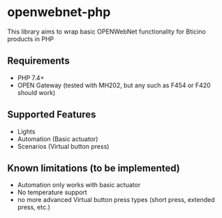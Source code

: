 # openwebnet-php
This library aims to wrap basic OPENWebNet functionality for Bticino products in PHP

## Requirements
- PHP 7.4+
- OPEN Gateway (tested with MH202, but any such as F454 or F420 should work)

## Supported Features
- Lights
- Automation (Basic actuator)
- Scenarios (Virtual button press)

## Known limitations (to be implemented)
- Automation only works with basic actuator
- No temperature support
- no more advanced Virtual button press types (short press, extended press, etc.)